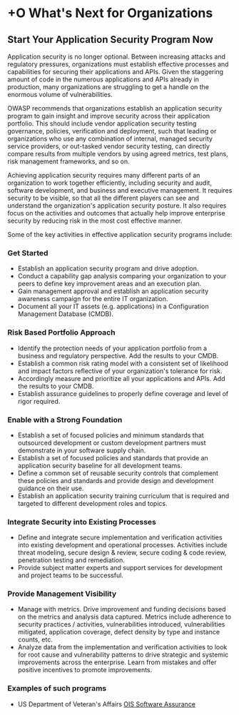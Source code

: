 # +O What's Next for Organizations

## Start Your Application Security Program Now

Application security is no longer optional. Between increasing attacks and regulatory pressures, organizations must establish effective processes and capabilities for securing their applications and APIs. Given the staggering amount of code in the numerous applications and APIs already in production, many organizations are struggling to get a handle on the enormous volume of vulnerabilities.

OWASP recommends that organizations establish an application security program to gain insight and improve security across their application portfolio. This should include vendor application security testing governance, policies, verification and deployment, such that leading or organizations who use any combination of internal, managed security service providers, or out-tasked vendor security testing, can directly compare results from multiple vendors by using agreed metrics, test plans, risk management frameworks, and so on. 

Achieving application security requires many different parts of an organization to work together efficiently, including security and audit, software development, and business and executive management. It requires security to be visible, so that all the different players can see and understand the organization's application security posture. It also requires focus on the activities and outcomes that actually help improve enterprise security by reducing risk in the most cost effective manner.

Some of the key activities in effective application security programs include:

### Get Started

* Establish an application security program and drive adoption.
* Conduct a capability gap analysis comparing your organization to your peers to define key improvement areas and an execution plan.
* Gain management approval and establish an application security awareness campaign for the entire IT organization.
* Document all your IT assets (e.g. applications) in a Configuration Management Database (CMDB).

### Risk Based Portfolio Approach

* Identify the protection needs of your application portfolio from a business and regulatory perspective. Add the results to your CMDB.
* Establish a common risk rating model with a consistent set of likelihood and impact factors reflective of your organization's tolerance for risk.
* Accordingly measure and prioritize all your applications and APIs. Add the results to your CMDB.
* Establish assurance guidelines to properly define coverage and level of rigor required.

### Enable with a Strong Foundation

* Establish a set of focused policies and minimum standards that outsourced development or custom development partners must demonstrate in your software supply chain. 
* Establish a set of focused policies and standards that provide an application security baseline for all development teams.
* Define a common set of reusable security controls that complement these policies and standards and provide design and development guidance on their use.
* Establish an application security training curriculum that is required and targeted to different development roles and topics.

### Integrate Security into Existing Processes

* Define and integrate secure implementation and verification activities into existing development and operational processes. Activities include threat modeling, secure design & review, secure coding & code review, penetration testing and remediation.
* Provide subject matter experts and support services for development and project teams to be successful.

### Provide Management Visibility

* Manage with metrics. Drive improvement and funding decisions based on the metrics and analysis data captured. Metrics include adherence to security practices / activities, vulnerabilities introduced, vulnerabilities mitigated, application coverage, defect density by type and instance counts, etc.
* Analyze data from the implementation and verification activities to look for root cause and vulnerability patterns to drive strategic and systemic improvements across the enterprise. Learn from mistakes and offer positive incentives to promote improvements.

### Examples of such programs

* US Department of Veteran's Affairs [OIS Software Assurance](https://wiki.mobilehealth.va.gov/display/OISSWA/OIS+Software+Assurance)
